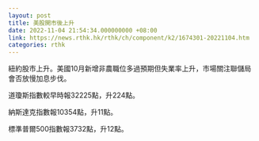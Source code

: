 ```yaml
---
layout: post
title: 美股開市後上升
date: 2022-11-04 21:54:34.000000000 +08:00
link: https://news.rthk.hk/rthk/ch/component/k2/1674301-20221104.htm
categories: rthk
---
```


紐約股市上升。美國10月新增非農職位多過預期但失業率上升，市場關注聯儲局會否放慢加息步伐。

道瓊斯指數較早時報32225點，升224點。

納斯達克指數報10354點，升11點。

標準普爾500指數報3732點，升12點。

